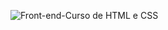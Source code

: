 ![Front-end-Curso de HTML e CSS](https://github.com/ellenferz/Portfolio2/assets/134428944/e0cf36c9-08dd-41ab-beed-a138ba2648d6)
